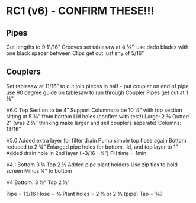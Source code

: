 # RC1 (v6) - CONFIRM THESE!!!

## Pipes

Cut lengths to 9 11/16”
Grooves set tablesaw at 4 ⅝”, use dado blades with one black spacer between
Clips get cut just shy of 5/16”

## Couplers

Set tablesaw at 11/16” to cut join pieces in half - put coupler on end of pipe, use 90 degree guide on tablesaw to run through
Coupler Pipes get cut at 1 ⅝”

V6.0
Top Section to be 4”
Support Columns to be 10 ½” with top section sitting at 5 ⅝” from bottom
Lid holes (confirm with test!)
Large: 2 ⅜
Outter: 2” (was 2 ⅛” thinking make larger and sell couplers seperate)
Columns: 13/16”

V5.0
Added extra layer for filter drain
Pump simple top hose again
Bottom reduced to 2 ¾”
Enlarged pipe holes for bottom, lid, and top layer to 1”
Added drain hole in 2nd layer (~3/16 - ¼”)
Fill time = 1min

V4.1
Bottom 3 ¼
Top 2 ½
Added pipe plant holders
Use zip ties to hold screen
Minus ¼” to bottom

V4
Bottom: 3 ½”
Top 2 ½”

Pipe = 13/16
Hose = ⅜
Plant holes = 2 ⅛ or 2 ⅜ (pipe)
Tap = ⅝?
